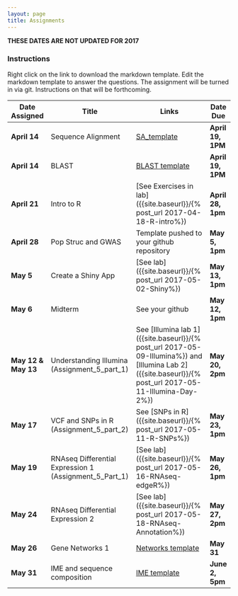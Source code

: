 ```yaml
---
layout: page
title: Assignments
---
```


__THESE DATES ARE NOT UPDATED FOR 2017__

### Instructions

Right click on the link to download the markdown template.  Edit the markdown template to answer the questions.  The assignment will be turned in via git.  Instructions on that will be forthcoming.

| Date Assigned | Title              | Links                                        | Date Due       |
|---------------|--------------------|----------------------------------------------|----------------|
| __April 14__  | Sequence Alignment | [SA_template](Assignment_1.5_SA_template.md) | __April 19, 1PM__  |
| __April 14__  | BLAST              | [BLAST template](assignment2-worksheet.md)   | __April 19, 1PM__  |
| __April 21__  | Intro to R         | [See Exercises in lab]({{site.baseurl}}/{% post_url 2017-04-18-R-intro%}) | __April 28, 1pm__  |
| __April 28__  | Pop Struc and GWAS | Template pushed to your github repository    | __May 5, 1pm__ |
| __May 5__     | Create a Shiny App | [See lab]({{site.baseurl}}/{% post_url 2017-05-02-Shiny%}) | __May 13, 1pm__ |
| __May 6__     | Midterm             | See your github                             | __May 12, 1pm__ |
| __May 12 & May 13__ | Understanding Illumina (Assignment_5_part_1)| See [Illumina lab 1]({{site.baseurl}}/{% post_url 2017-05-09-Illumina%}) and [Illumina Lab 2]({{site.baseurl}}/{% post_url 2017-05-11-Illumina-Day-2%})  | __May 20, 2pm__ |
| __May 17__ | VCF and SNPs in R (Assignment_5_part_2)| See [SNPs in R]({{site.baseurl}}/{% post_url 2017-05-11-R-SNPs%}) | __May 23, 1pm__ |
| __May 19__       | RNAseq Differential Expression 1 (Assignment_5_Part_1) | [See lab]({{site.baseurl}}/{% post_url 2017-05-16-RNAseq-edgeR%}) | __May 26, 1pm__ |
| __May 24__       | RNAseq Differential Expression 2 |  [See lab]({{site.baseurl}}/{% post_url 2017-05-18-RNAseq-Annotation%})| __May 27, 2pm__ |
| __May 26__       | Gene Networks 1 | [Networks template](Assignment_7_template.Rmd)          | __May 31__ |
| __May 31__       | IME and sequence composition | [IME template](Assignment_8_template.md)          | __June 2, 5pm__ |
